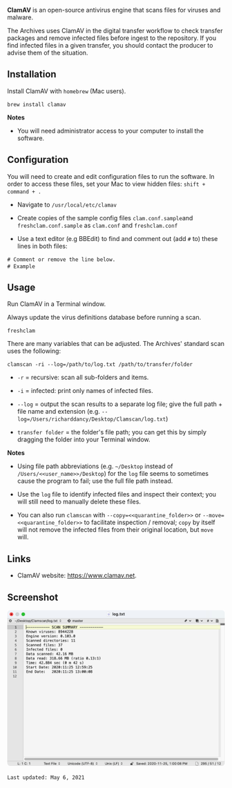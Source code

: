 **ClamAV** is an open-source antivirus engine that scans files for viruses and malware.

The Archives uses ClamAV in the digital transfer workflow to check transfer packages and remove infected files before ingest to the repository. If you find infected files in a given transfer, you should contact the producer to advise them of the situation.

## Installation
Install ClamAV with `homebrew` (Mac users).

```
brew install clamav
```

**Notes**
- You will need administrator access to your computer to install the software.

## Configuration
You will need to create and edit configuration files to run the software. In order to access these files, set your Mac to view hidden files: `shift + command + .`

- Navigate to `/usr/local/etc/clamav`

- Create copies of the sample config files `clam.conf.sample`and `freshclam.conf.sample` as `clam.conf` and `freshclam.conf`

- Use a text editor (e.g BBEdit) to find and comment out (add `#` to) these lines in both files:

```
# Comment or remove the line below.
# Example
```

## Usage
Run ClamAV in a Terminal window.

Always update the virus definitions database before running a scan.

```
freshclam
```

There are many variables that can be adjusted. The Archives' standard scan uses the following:

```
clamscan -ri --log=/path/to/log.txt /path/to/transfer/folder
```

- `-r` = recursive: scan all sub-folders and items.

- `-i` = infected: print only names of infected files.

- `--log` = output the scan results to a separate log file; give the full path + file name and extension (e.g. `--log=/Users/richarddancy/Desktop/Clamscan/log.txt`)

- `transfer folder` = the folder's file path; you can get this by simply dragging the folder into your Terminal window.

**Notes**
- Using file path abbreviations (e.g. `~/Desktop` instead of `/Users/<<user_name>>/Desktop`) for the `log` file seems to sometimes cause the program to fail; use the full file path instead.

- Use the `log` file to identify infected files and inspect their context; you will still need to manually delete these files.

- You can also run `clamscan` with `--copy=<<quarantine_folder>>` or `--move=<<quarantine_folder>>` to facilitate inspection / removal; `copy` by itself will not remove the infected files from their original location, but `move` will.

## Links
- ClamAV website: https://www.clamav.net.

## Screenshot
![](https://github.com/SFU-Archives/digital-repository-utilities/blob/master/screenshots/clamAV.png)

`Last updated: May 6, 2021
`
